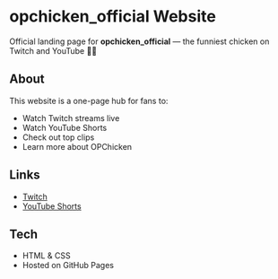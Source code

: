 # opchicken_official Website

Official landing page for **opchicken_official** — the funniest chicken on Twitch and YouTube 🐔🔥

## About
This website is a one-page hub for fans to:
- Watch Twitch streams live
- Watch YouTube Shorts
- Check out top clips
- Learn more about OPChicken

## Links
- [Twitch](https://www.twitch.tv/opchicken_official)  
- [YouTube Shorts](https://www.youtube.com/@opchicken_official/shorts)

## Tech
- HTML & CSS  
- Hosted on GitHub Pages
